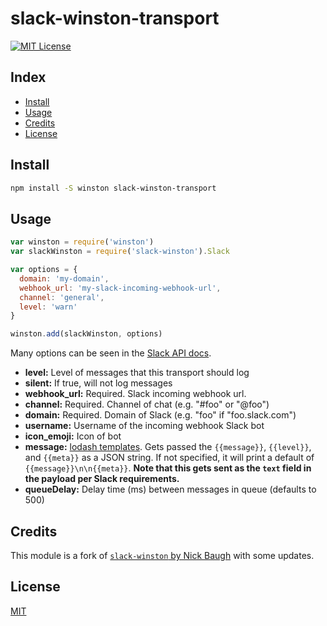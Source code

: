 # slack-winston-transport

[![MIT License](http://img.shields.io/npm/v/slack-winston.svg?style=flat)](./LICENSE)

## Index

* [Install](#install)
* [Usage](#usage)
* [Credits](#credits)
* [License](#license)


## Install

```bash
npm install -S winston slack-winston-transport
```


## Usage

```js
var winston = require('winston')
var slackWinston = require('slack-winston').Slack

var options = {
  domain: 'my-domain',
  webhook_url: 'my-slack-incoming-webhook-url',
  channel: 'general',
  level: 'warn'
}

winston.add(slackWinston, options)
```

Many options can be seen in the [Slack API docs](https://api.slack.com/methods/chat.postMessage).

* __level:__ Level of messages that this transport should log
* __silent:__ If true, will not log messages
* __webhook_url:__ Required. Slack incoming webhook url.
* __channel:__ Required. Channel of chat (e.g. "#foo" or "@foo")
* __domain:__ Required. Domain of Slack (e.g. "foo" if "foo.slack.com")
* __username:__ Username of the incoming webhook Slack bot
* __icon_emoji:__ Icon of bot
* __message:__ [lodash templates](http://lodash.com/docs#template). Gets passed the `{{message}}`, `{{level}}`, and `{{meta}}` as a JSON string. If not specified, it will print a default of `{{message}}\n\n{{meta}}`.  **Note that this gets sent as the `text` field in the payload per Slack requirements.**
* __queueDelay:__ Delay time (ms) between messages in queue (defaults to 500)

## Credits

This module is a fork of [`slack-winston` by Nick Baugh](https://github.com/niftylettuce/slack-winston) with some updates.

## License

[MIT](./LICENSE)
